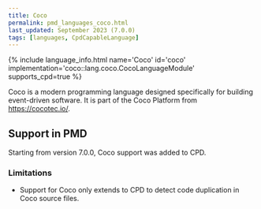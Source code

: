 ```yaml
---
title: Coco 
permalink: pmd_languages_coco.html
last_updated: September 2023 (7.0.0)
tags: [languages, CpdCapableLanguage]
---
```


{% include language_info.html name='Coco' id='coco' implementation='coco::lang.coco.CocoLanguageModule' supports_cpd=true %}

Coco is a modern programming language designed specifically for building event-driven software.
It is part of the Coco Platform from <https://cocotec.io/>. 

## Support in PMD
Starting from version 7.0.0, Coco support was added to CPD.

### Limitations
- Support for Coco only extends to CPD to detect code duplication in Coco source files.
